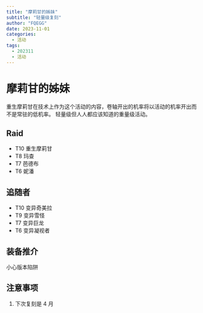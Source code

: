 ```yaml
---
title: "摩莉甘的姊妹"
subtitle: "轻量级复刻"
author: "FQEGG"
date: 2023-11-01
categories:
  - 活动
tags:
  - 202311
  - 活动
---
```


# 摩莉甘的姊妹

重生摩莉甘在技术上作为这个活动的内容，卷轴开出的机率将以活动的机率开出而不是常驻的低机率。 轻量级但人人都应该知道的重量级活动。 
  
## Raid
- T10 重生摩莉甘  
- T8 玛查  
- T7 芭德布  
- T6 妮潘  
  
## 追随者
- T10 变异奇美拉  
- T9 变异雪怪  
- T7 变异巨龙  
- T6 变异凝视者  
  
## 装备推介
小心版本陷阱
  
## 注意事项
1. 下次复刻是 4 月  